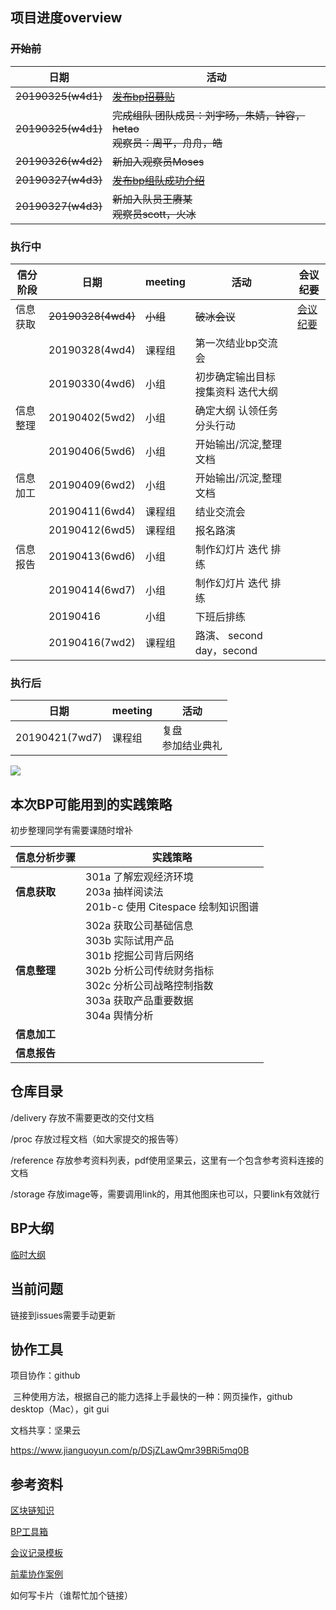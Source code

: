 ## 项目进度overview



### ~~开始前~~

| 日期               | 活动                                                         |
| ------------------ | ------------------------------------------------------------ |
| ~~20190325(w4d1)~~ | [~~发布bp招募贴~~](https://github.com/happylyy/IA004_blockchain/blob/master/delivery/%E6%8B%9B%E5%8B%9F%E8%B4%B4.md) |
| ~~20190325(w4d1)~~ | ~~完成组队      团队成员：刘宇旸，朱婧，钟容，hetao<br>观察员：周平，舟舟，皓~~ |
| ~~20190326(w4d2)~~ | ~~新加入观察员Moses~~                                        |
| ~~20190327(w4d3)~~ | [~~发布bp组队成功介绍~~](https://github.com/happylyy/IA004_blockchain/blob/master/delivery/%E9%A1%B9%E7%9B%AE%E4%BB%8B%E7%BB%8D.md) |
| ~~20190327(w4d3)~~ | ~~新加入队员王赓某<br>观察员scott，火冰~~                    |



### 执行中

| 信分阶段 | 日期               | meeting  | 活动                                         | 会议纪要     |
| -------- | ------------------ | -------- | -------------------------------------------- | ------------ |
| 信息获取 | ~~20190328(4wd4)~~ | ~~小组~~ | ~~破冰会议~~                                 | [会议纪要]() |
|          | 20190328(4wd4)     | 课程组   | 第一次结业bp交流会                           |              |
|          | 20190330(4wd6)     | 小组     | 初步确定输出目标      搜集资料      迭代大纲 |              |
| 信息整理 | 20190402(5wd2)     | 小组     | 确定大纲      认领任务      分头行动         |              |
|          | 20190406(5wd6)     | 小组     | 开始输出/沉淀,整理文档                       |              |
| 信息加工 | 20190409(6wd2)     | 小组     | 开始输出/沉淀,整理文档                       |              |
|          | 20190411(6wd4)     | 课程组   | 结业交流会                                   |              |
|          | 20190412(6wd5)     | 课程组   | 报名路演                                     |              |
| 信息报告 | 20190413(6wd6)     | 小组     | 制作幻灯片      迭代      排练               |              |
|          | 20190414(6wd7)     | 小组     | 制作幻灯片      迭代      排练               |              |
|          | 20190416           | 小组     | 下班后排练                                   |              |
|          | 20190416(7wd2)     | 课程组   | 路演、      second day，second               |              |



### 执行后

| 日期           | meeting | 活动                       |
| -------------- | ------- | -------------------------- |
| 20190421(7wd7) | 课程组  | 复盘      <br>参加结业典礼 |



![](https://static.openmindclub.com/2019-03-20-%E4%BC%81%E4%B8%9A%E5%BE%AE%E4%BF%A1%E6%88%AA%E5%9B%BE_1e8f293f-50fb-4a81-8321-5a11fe30820f.png)



## 本次BP可能用到的实践策略

初步整理同学有需要课随时增补

| 信息分析步骤 | 实践策略                                                     |
| ------------ | ------------------------------------------------------------ |
| **信息获取** | 301a 了解宏观经济环境      <br>203a 抽样阅读法       <br/>201b-c 使用 Citespace 绘制知识图谱 |
| **信息整理** | 302a   获取公司基础信息      <br/>303b 实际试用产品      <br/>301b 挖掘公司背后网络      <br/>302b 分析公司传统财务指标      <br/>302c 分析公司战略控制指数      <br/>303a 获取产品重要数据      <br/>304a 舆情分析 |
| **信息加工** |                                                              |
| **信息报告** |                                                              |



## 仓库目录

/delivery 	 存放不需要更改的交付文档

/proc 		存放过程文档（如大家提交的报告等）

/reference 	存放参考资料列表，pdf使用坚果云，这里有一个包含参考资料连接的文档

/storage	   存放image等，需要调用link的，用其他图床也可以，只要link有效就行



## BP大纲

[临时大纲](https://github.com/happylyy/IA004_blockchain/blob/master/proc/BP%E5%A4%A7%E7%BA%B2%E8%BF%AD%E4%BB%A3.md)



## 当前问题

链接到issues需要手动更新



## 协作工具

项目协作：github

​	三种使用方法，根据自己的能力选择上手最快的一种：网页操作，github desktop（Mac），git gui

文档共享：坚果云

https://www.jianguoyun.com/p/DSjZLawQmr39BRi5mq0B





## 参考资料

[区块链知识](https://github.com/happylyy/IA004_blockchain/blob/master/reference/%E5%8C%BA%E5%9D%97%E9%93%BE%E7%9F%A5%E8%AF%86.md)

[BP工具箱](https://github.com/happylyy/IA004_blockchain/blob/master/reference/BP%E5%B7%A5%E5%85%B7%E7%AE%B1.md)

[会议记录模板](https://github.com/happylyy/IA004_blockchain/blob/master/reference/%E4%BC%9A%E8%AE%AE%E7%BA%AA%E8%A6%81%E6%A8%A1%E6%9D%BF.md)

[前辈协作案例](https://github.com/happylyy/IA004_blockchain/blob/master/reference/%E5%BE%80%E6%9C%9F%E4%BC%98%E7%A7%80%E5%8D%8F%E4%BD%9C%E6%A1%88%E4%BE%8B.md)

如何写卡片（谁帮忙加个链接）

